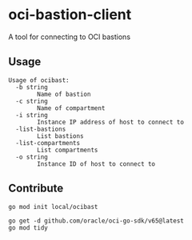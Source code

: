 # oci-bastion-client
A tool for connecting to OCI bastions

## Usage
```
Usage of ocibast:
  -b string
    	Name of bastion
  -c string
    	Name of compartment
  -i string
    	Instance IP address of host to connect to
  -list-bastions
    	List bastions
  -list-compartments
    	List compartments
  -o string
    	Instance ID of host to connect to
```

## Contribute

```
go mod init local/ocibast
```

```
go get -d github.com/oracle/oci-go-sdk/v65@latest
go mod tidy
```
